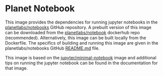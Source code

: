 # Planet Notebook

This image provides the dependencies for running jupyter notebooks in the [planetlabs/notebooks](https://github.com/planetlabs/notebooks) GitHub repository. A prebuilt version of this image can be downloaded from the [planetlabs/notebook](https://hub.docker.com/r/planetlabs/notebooks) dockerhub repo (recommended). Alternatively, this image can be built locally from the Dockerfile. The specifics of building and running this image are given in the planetlabs/notebooks GitHub [README.md](https://github.com/planetlabs/notebooks/blob/master/README.md) file.

This image is based on the [jupyter/minimal-notebook](https://hub.docker.com/r/jupyter/minimal-notebook/) image and additional tips on running the jupyter notebook can be found in the documentation for that image.


